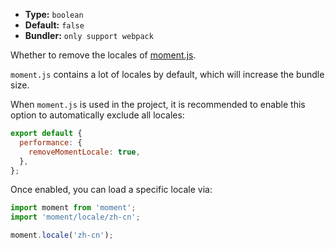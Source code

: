 - **Type:** `boolean`
- **Default:** `false`
- **Bundler:** `only support webpack`

Whether to remove the locales of [moment.js](https://momentjs.com/).

`moment.js` contains a lot of locales by default, which will increase the bundle size.

When `moment.js` is used in the project, it is recommended to enable this option to automatically exclude all locales:

```js
export default {
  performance: {
    removeMomentLocale: true,
  },
};
```

Once enabled, you can load a specific locale via:

```js
import moment from 'moment';
import 'moment/locale/zh-cn';

moment.locale('zh-cn');
```
